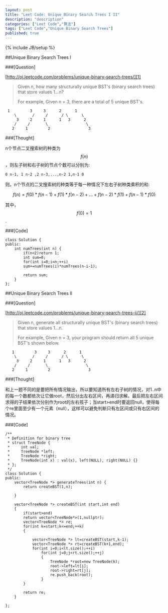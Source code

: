 ```yaml
---
layout: post
title: "Leet Code: Unique Binary Search Trees I II"
description: "description"
categories: ["Leet Code","算法"]
tags: ["Leet Code","Unique Binary Search Trees"]
published: true
---
```

{% include JB/setup %} 

##Unique Binary Search Trees I 

###[Question]

[http://oj.leetcode.com/problems/unique-binary-search-trees/][1]

> Given n, how many structurally unique BST's (binary search trees) that
> store values 1...n?
> 
> For example, Given n = 3, there are a total of 5 unique BST's.
> 
     1         3     3      2      1
        \       /     /      / \      \
         3     2     1      1   3      2
        /     /       \                 \
       2     1         2                 3
       

###[Thought]

n个节点二叉搜索树的种类为$$f(n)$$，则左子树和右子树的节点个数可以分别为:

    0 n-1, 1 n-2 ,2 n-3,...,n-2 1,n-1 0

则，n个节点的二叉搜索树的种类等于每一种情况下左右子树种类乘积的和:

$$f(n)=f(0)*f(n-1)+f(1)*f(n-2)+...+f(n-2)*f(1)+f(n-1)*f(0)$$

其中，$$f(0)=1$$.

###[Code]

    class Solution {
    public:
        int numTrees(int n) {
            if(n<2)return 1;
            int sum=0;
            for(int i=0;i<n;++i)
            sum+=numTrees(i)*numTrees(n-i-1);
            
            return sum;
        }
    };
    
    
    
##Unique Binary Search Trees II

###[Question]

[http://oj.leetcode.com/problems/unique-binary-search-trees-ii/][2]

> Given n, generate all structurally unique BST's (binary search trees)
> that store values 1...n.
> 
> For example, Given n = 3, your program should return all 5 unique
> BST's shown below.
>
       1         3     3      2      1
        \       /     /      / \      \
         3     2     1      1   3      2
        /     /       \                 \
       2     1         2                 3
       
###[Thought]

和上一题不同的是要把所有情况输出，所以要知道所有左右子树的情况，对1..n中的每一个数都依次让它做root，然后分出左右区间，再递归求解。最后把左右区间求得的子结果依次分别作为root的左右孩子；当start>end时要返回null，使得每个re里面至少有一个元素（null），这样可以避免判断只有左区间或只有右区间的情况。

###[Code]

    /**
     * Definition for binary tree
     * struct TreeNode {
     *     int val;
     *     TreeNode *left;
     *     TreeNode *right;
     *     TreeNode(int x) : val(x), left(NULL), right(NULL) {}
     * };
     */
    class Solution {
    public:
        vector<TreeNode *> generateTrees(int n) {
            return createBST(1,n);
            
        }
        
        vector<TreeNode *> createBST(int start,int end)
        {
            if(start>end)
            return vector<TreeNode*>(1,nullptr);
            vector<TreeNode *> re;
            for(int k=start;k<=end;++k)
            {
                
                vector<TreeNode *> lt=createBST(start,k-1);
                vector<TreeNode *> rt=createBST(k+1,end);
                for(int i=0;i<lt.size();++i)
                    for(int j=0;j<rt.size();++j)
                    {
                        TreeNode *root=new TreeNode(k);
                        root->left=lt[i];
                        root->right=rt[j];
                        re.push_back(root);
                    }
            }
            
            return re;
        }
        
    };


  [1]: http://oj.leetcode.com/problems/unique-binary-search-trees/
  [2]: http://oj.leetcode.com/problems/unique-binary-search-trees-ii/